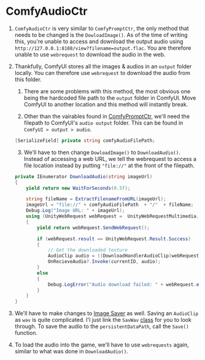 # ComfyAudioCtr

1. `ComfyAudioCtr` is very similar to `ComfyPromptCtr`, the only method that needs to be changed is the `DowloadImage()`. As of the time of writing this, you're unable to access and download the output audio using `http://127.0.0.1:8188/view?filename=output.flac`. You are therefore unable to use `webrequest` to download the audio in the web.

1. Thankfully, ComfyUI stores all the images & audios in an `output` folder locally. You can therefore use `webrequest` to download the audio from this folder. 
    1. There are some problems with this method, the most obvious one being the hardcoded file path to the `output` folder in ComfyUI. Move ComfyUI to another location and this method will instantly break.

    1. Other than the vairables found in [ComfyPromptCtr](./comfy-prompt-ctr.md), we'll need the filepath to ComfyUI's `audio output` folder. This can be found in `ComfyUI > output > audio`. 

    ```c#
    [SerializeField] private string comfyAudioFilePath;
    ```

    3. We'll have to then change `DowloadImage()` to `DownloadAudio()`. Instead of accessing a web URL, we tell the webrequest to access a file location instead by putting `"file://"` at the front of the filepath.
    
    ```c#
    private IEnumerator DownloadAudio(string imageUrl)
    {
        yield return new WaitForSeconds(0.5f);

        string fileName = ExtractFilenameFromURL(imageUrl);
        imageUrl = "file://" + comfyAudioFilePath  + "/"  + fileName;
        Debug.Log("Image URL: " + imageUrl);
        using (UnityWebRequest webRequest =  UnityWebRequestMultimedia.GetAudioClip(imageUrl, AudioType.UNKNOWN))
        {
            yield return webRequest.SendWebRequest();

            if (webRequest.result == UnityWebRequest.Result.Success)
            {
                // Get the downloaded texture
                AudioClip audio = ((DownloadHandlerAudioClip)webRequest.downloadHandler).audioClip;
                OnRecieveAudio?.Invoke(currentID, audio);
            }
            else
            {
                Debug.LogError("Audio download failed: " + webRequest.error);
            }
        }
    }
    ```

1. We'll have to make changes to [Image Saver](./comfy-image-saver.md) as well. Saving an `AudioClip` as `wav` is quite complicated. I'l just link the `SavWav` [class](../others/SavWav.cs) for you to look through. To save the audio to the `persistentDataPath`, call the `Save()` function.

1. To load the audio into the game, we'll have to use `webrequests` again, similar to what was done in `DownloadAudio()`.